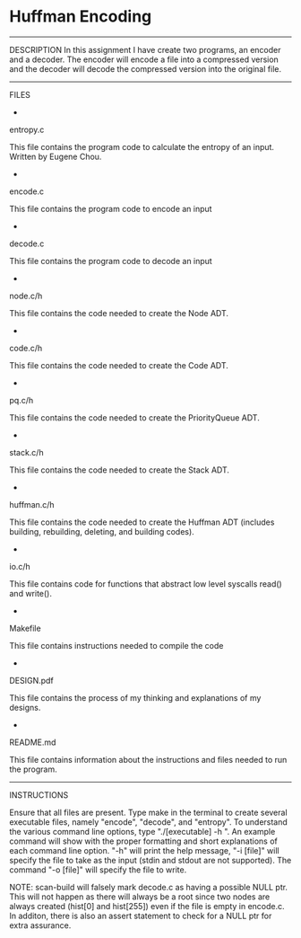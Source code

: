 # Huffman Encoding

-----------------------
DESCRIPTION
In this assignment I have create two programs, an encoder and a decoder. The encoder will encode a file into a 
compressed version and the decoder will decode the compressed version into the original file.

-----------------------
FILES

-
entropy.c

This file contains the program code to calculate the entropy of an input. Written by Eugene Chou.

-
encode.c

This file contains the program code to encode an input

-
decode.c

This file contains the program code to decode an input

-
node.c/h

This file contains the code needed to create the Node ADT.

-
code.c/h

This file contains the code needed to create the Code ADT.

-
pq.c/h

This file contains the code needed to create the PriorityQueue ADT.

-
stack.c/h

This file contains the code needed to create the Stack ADT.

-
huffman.c/h

This file contains the code needed to create the Huffman ADT (includes building, rebuilding, deleting, and building codes).

-
io.c/h

This file contains code for functions that abstract low level syscalls read() and write().

-
Makefile

This file contains instructions needed to compile the code

-
DESIGN.pdf

This file contains the process of my thinking and explanations of my designs.

-
README.md

This file contains information about the instructions and files needed to run the program.

-----------------------
INSTRUCTIONS

Ensure that all files are present. Type make in the terminal to create several executable files, namely "encode", "decode", and "entropy". 
To understand the various command line options, type "./[executable] -h ". 
An example command will show with the proper formatting and short explanations of each command line option.
"-h" will print the help message, "-i [file]" will specify the file to take as the input (stdin and stdout are not supported). 
The command "-o [file]" will specify the file to write. 

NOTE: scan-build will falsely mark decode.c as having a possible NULL ptr. This will not happen as there will always be a root
since two nodes are always created (hist[0] and hist[255]) even if the file is empty in encode.c. In additon,
there is also an assert statement to check for a NULL ptr for extra assurance.
